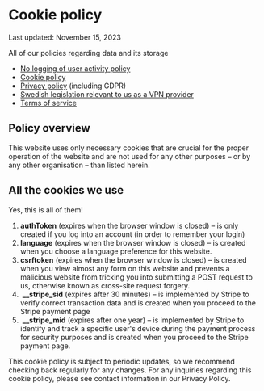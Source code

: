 Cookie policy
=============

Last updated: November 15, 2023

All of our policies regarding data and its storage

*   [No logging of user activity policy](https://mullvad.net/help/no-logging-data-policy/)
*   [Cookie policy](https://mullvad.net/help/cookie-policy)
*   [Privacy policy](https://mullvad.net/help/privacy-policy) (including GDPR)
*   [Swedish legislation relevant to us as a VPN provider](https://mullvad.net/help/swedish-legislation/)
*   [Terms of service](https://mullvad.net/help/terms-service/)

Policy overview
---------------

This website uses only necessary cookies that are crucial for the proper operation of the website and are not used for any other purposes – or by any other organisation – than listed herein.

All the cookies we use
----------------------

Yes, this is all of them!

1.  **authToken** (expires when the browser window is closed) – is only created if you log into an account (in order to remember your login)
2.  **language** (expires when the browser window is closed) – is created when you choose a language preference for this website.
3.  **csrftoken** (expires when the browser window is closed) – is created when you view almost any form on this website and prevents a malicious website from tricking you into submitting a POST request to us, otherwise known as cross-site request forgery.
4.   **\_\_stripe\_sid** (expires after 30 minutes) – is implemented by Stripe to verify correct transaction data and is created when you proceed to the Stripe payment page
5.   **\_\_stripe\_mid** (expires after one year) – is implemented by Stripe to identify and track a specific user's device during the payment process for security purposes and is created when you proceed to the Stripe payment page.

This cookie policy is subject to periodic updates, so we recommend checking back regularly for any changes. For any inquiries regarding this cookie policy, please see contact information in our Privacy Policy.